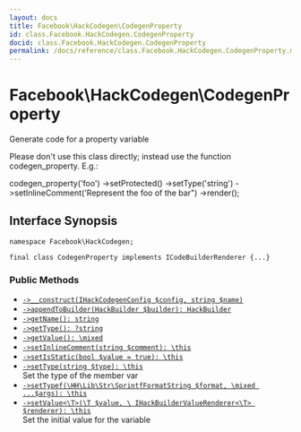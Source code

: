 ```yaml
---
layout: docs
title: Facebook\HackCodegen\CodegenProperty
id: class.Facebook.HackCodegen.CodegenProperty
docid: class.Facebook.HackCodegen.CodegenProperty
permalink: /docs/reference/class.Facebook.HackCodegen.CodegenProperty.md
---
```

# Facebook\\HackCodegen\\CodegenProperty




Generate code for a property variable




Please don't use this class directly;
instead use the function codegen_property.  E.g.:




codegen_property('foo')
->setProtected()
->setType('string')
->setInlineComment('Represent the foo of the bar")
->render();




## Interface Synopsis




``` Hack
namespace Facebook\HackCodegen;

final class CodegenProperty implements ICodeBuilderRenderer {...}
```




### Public Methods




* [` ->__construct(IHackCodegenConfig $config, string $name) `](<class.Facebook.HackCodegen.CodegenProperty.__construct.md>)
* [` ->appendToBuilder(HackBuilder $builder): HackBuilder `](<class.Facebook.HackCodegen.CodegenProperty.appendToBuilder.md>)
* [` ->getName(): string `](<class.Facebook.HackCodegen.CodegenProperty.getName.md>)
* [` ->getType(): ?string `](<class.Facebook.HackCodegen.CodegenProperty.getType.md>)
* [` ->getValue(): \mixed `](<class.Facebook.HackCodegen.CodegenProperty.getValue.md>)
* [` ->setInlineComment(string $comment): \this `](<class.Facebook.HackCodegen.CodegenProperty.setInlineComment.md>)
* [` ->setIsStatic(bool $value = true): \this `](<class.Facebook.HackCodegen.CodegenProperty.setIsStatic.md>)
* [` ->setType(string $type): \this `](<class.Facebook.HackCodegen.CodegenProperty.setType.md>)\
  Set the type of the member var
* [` ->setTypef(\HH\Lib\Str\SprintfFormatString $format, \mixed ...$args): \this `](<class.Facebook.HackCodegen.CodegenProperty.setTypef.md>)
* [` ->setValue<\T>(\T $value, \ IHackBuilderValueRenderer<\T> $renderer): \this `](<class.Facebook.HackCodegen.CodegenProperty.setValue.md>)\
  Set the initial value for the variable